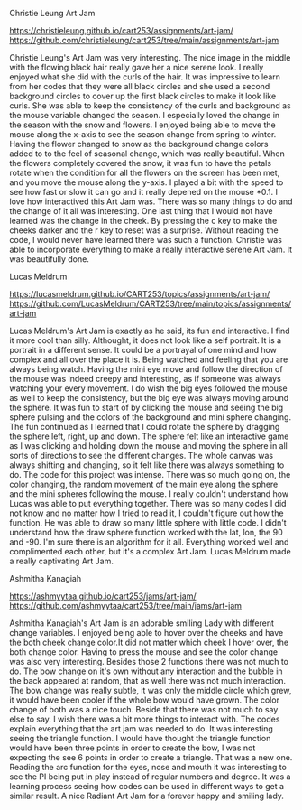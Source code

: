 Christie Leung Art Jam

 https://christieleung.github.io/cart253/assignments/art-jam/
 https://github.com/christieleung/cart253/tree/main/assignments/art-jam


Christie Leung's Art Jam was very interesting. The nice image in the middle with the flowing black hair really gave her a nice serene look. I really enjoyed what she did with the curls of the hair. It was impressive to learn from her codes that they were all black circles and she used a second background circles to cover up the first black circles to make it look like curls. She was able to keep the consistency of the curls and background as the mouse variable changed the season. I especially loved the change in the season with the snow and flowers. I enjoyed being able to move the mouse along the x-axis to see the season change from spring to winter. Having the flower changed to snow as the background change colors added to to the feel of seasonal change, which was really beautiful. When the flowers completely covered the snow, it was fun to have the petals rotate when the condition for all the flowers on the screen has been met, and you move the mouse along the y-axis. I played a bit with the speed to see how fast or slow it can go and it really depened on the mouse *0.1. I love how interactived this Art Jam was. There was so many things to do and the change of it all was interesting. One last thing that I would not have learned was the change in the cheek. By pressing the c key to make the cheeks darker and the r key to reset was a surprise. Without reading the code, I would never have learned there was such a function. Christie was able to incorporate everything to make a really interactive serene Art Jam. It was beautifully done.

Lucas Meldrum

 https://lucasmeldrum.github.io/CART253/topics/assignments/art-jam/
 https://github.com/LucasMeldrum/CART253/tree/main/topics/assignments/art-jam

Lucas Meldrum's Art Jam is exactly as he said, its fun and interactive. I find it more cool than silly. Althought, it does not look like a self portrait. It is a portrait in a different sense. It could be a portrayal of one mind and how complex and all over the place it is. Being watched and feeling that you are always being watch. Having the mini eye move and follow the direction of the mouse was indeed creepy and interesting, as if someone was always watching your every movement. I do wish the big eyes followed the mouse as well to keep the consistency, but the big eye was always moving around the sphere. It was fun to start of by clicking the mouse and seeing the big sphere pulsing and the colors of the background and mini sphere changing. The fun continued as I learned that I could rotate the sphere by dragging the sphere left, right, up and down. The sphere felt like an interactive game as I was clicking and holding down the mouse and moving the sphere in all sorts of directions to see the different changes. The whole canvas was always shifting and changing, so it felt like there was always something to do. The code for this project was intense. There was so much going on, the color changing, the random movement of the main eye along the sphere and the mini spheres following the mouse. I really couldn't understand how Lucas was able to put everything together. There was so many codes I did not know and no matter how I tried to read it, I couldn't figure out how the function. He was able to draw so many little sphere with little code. I didn't understand how the draw sphere function worked with the lat, lon, the 90 and -90. I'm sure there is an algorithm for it all. Everything worked well and complimented each other, but it's a complex Art Jam. Lucas Meldrum made a really captivating Art Jam. 

Ashmitha Kanagiah

 https://ashmyytaa.github.io/cart253/jams/art-jam/
 https://github.com/ashmyytaa/cart253/tree/main/jams/art-jam

Ashmitha Kanagiah's Art Jam is an adorable smiling Lady with different change variables. I enjoyed being able to hover over the cheeks and have the both cheek change color.It did not matter which cheek I hover over, the both change color. Having to press the mouse and see the color change was also very interesting. Besides those 2 functions there was not much to do. The bow change on it's own without any interaction and the bubble in the back appeared at random, that as well there was not much interaction. The bow change was really subtle, it was only the middle circle which grew, it would have been cooler if the whole bow would have grown. The color change of both was a nice touch. Beside that there was not much to say else to say. I wish there was a bit more things to interact with. The codes explain everything that the art jam was needed to do. It was interesting seeing the triangle function. I would have thought the triangle function would have been three points in order to create the bow, I was not expecting the see 6 points in order to create a triangle. That was a new one. Reading the arc function for the eyes, nose and mouth it was interesting to see the PI being put in play instead of regular numbers and degree. It was a learning process seeing how codes can be used in different ways to get a similar result. A nice Radiant Art Jam for a forever happy and smiling lady. 